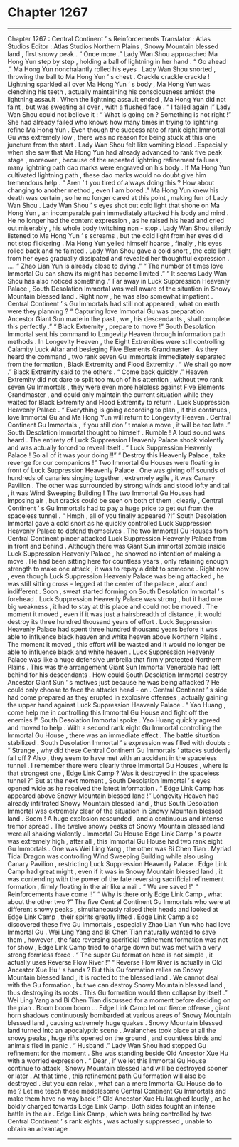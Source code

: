 
# Chapter 1267


---

Chapter 1267 : Central Continent ’ s Reinforcements
Translator :
Atlas Studios
Editor :
Atlas Studios
Northern Plains , Snowy Mountain blessed land , first snowy peak .
“ Once more .” Lady Wan Shou approached Ma Hong Yun step by step , holding a ball of lightning in her hand .
“ Go ahead .” Ma Hong Yun nonchalantly rolled his eyes .
Lady Wan Shou snorted , throwing the ball to Ma Hong Yun ’ s chest .
Crackle crackle crackle !
Lightning sparkled all over Ma Hong Yun ’ s body , Ma Hong Yun was clenching his teeth , actually maintaining his consciousness amidst the lightning assault .
When the lightning assault ended , Ma Hong Yun did not faint , but was sweating all over , with a flushed face .
“ I failed again !” Lady Wan Shou could not believe it : “ What is going on ? Something is not right !”
She had already failed who knows how many times in trying to lightning refine Ma Hong Yun .
Even though the success rate of rank eight Immortal Gu was extremely low , there was no reason for being stuck at this one juncture from the start .
Lady Wan Shou felt like vomiting blood .
Especially when she saw that Ma Hong Yun had already advanced to rank five peak stage , moreover , because of the repeated lightning refinement failures , many lightning path dao marks were engraved on his body .
If Ma Hong Yun cultivated lightning path , these dao marks would no doubt give him tremendous help .
“ Aren ’ t you tired of always doing this ? How about changing to another method , even I am bored .” Ma Hong Yun knew his death was certain , so he no longer cared at this point , making fun of Lady Wan Shou .
Lady Wan Shou ’ s eyes shot out cold light that shone on Ma Hong Yun , an incomparable pain immediately attacked his body and mind .
He no longer had the content expression , as he raised his head and cried out miserably , his whole body twitching non - stop .
Lady Wan Shou silently listened to Ma Hong Yun ’ s screams , but the cold light from her eyes did not stop flickering .
Ma Hong Yun yelled himself hoarse , finally , his eyes rolled back and he fainted .
Lady Wan Shou gave a cold snort , the cold light from her eyes gradually dissipated and revealed her thoughtful expression .
….
“ Zhao Lian Yun is already close to dying .”
“ The number of times love Immortal Gu can show its might has become limited .”
“ It seems Lady Wan Shou has also noticed something .”
Far away in Luck Suppression Heavenly Palace , South Desolation Immortal was well aware of the situation in Snowy Mountain blessed land .
Right now , he was also somewhat impatient .
Central Continent ’ s Gu Immortals had still not appeared , what on earth were they planning ?
“ Capturing love Immortal Gu was preparation Ancestor Giant Sun made in the past , we , his descendants , shall complete this perfectly .”
“ Black Extremity , prepare to move !”
South Desolation Immortal sent his command to Longevity Heaven through information path methods .
In Longevity Heaven , the Eight Extremities were still controlling Calamity Luck Altar and besieging Five Elements Grandmaster .
As they heard the command , two rank seven Gu Immortals immediately separated from the formation , Black Extremity and Flood Extremity .
“ We shall go now .” Black Extremity said to the others .
“ Come back quickly .” Heaven Extremity did not dare to split too much of his attention , without two rank seven Gu Immortals , they were even more helpless against Five Elements Grandmaster , and could only maintain the current situation while they waited for Black Extremity and Flood Extremity to return .
Luck Suppression Heavenly Palace .
“ Everything is going according to plan , if this continues , love Immortal Gu and Ma Hong Yun will return to Longevity Heaven . Central Continent Gu Immortals , if you still don ’ t make a move , it will be too late .” South Desolation Immortal thought to himself .
Rumble !
A loud sound was heard .
The entirety of Luck Suppression Heavenly Palace shook violently and was actually forced to reveal itself .
“ Luck Suppression Heavenly Palace ! So all of it was your doing !!”
“ Destroy this Heavenly Palace , take revenge for our companions !”
Two Immortal Gu Houses were floating in front of Luck Suppression Heavenly Palace .
One was giving off sounds of hundreds of canaries singing together , extremely agile , it was Canary Pavilion . The other was surrounded by strong winds and stood lofty and tall , it was Wind Sweeping Building !
The two Immortal Gu Houses had imposing air , but cracks could be seen on both of them , clearly , Central Continent ’ s Gu Immortals had to pay a huge price to get out from the spaceless tunnel .
“ Hmph , all of you finally appeared ?!” South Desolation Immortal gave a cold snort as he quickly controlled Luck Suppression Heavenly Palace to defend themselves .
The two Immortal Gu Houses from Central Continent pincer attacked Luck Suppression Heavenly Palace from in front and behind .
Although there was Giant Sun immortal zombie inside Luck Suppression Heavenly Palace , he showed no intention of making a move . He had been sitting here for countless years , only retaining enough strength to make one attack , it was to repay a debt to someone .
Right now , even though Luck Suppression Heavenly Palace was being attacked , he was still sitting cross - legged at the center of the palace , aloof and indifferent .
Soon , sweat started forming on South Desolation Immortal ’ s forehead .
Luck Suppression Heavenly Palace was strong , but it had one big weakness , it had to stay at this place and could not be moved . The moment it moved , even if it was just a hairsbreadth of distance , it would destroy its three hundred thousand years of effort .
Luck Suppression Heavenly Palace had spent three hundred thousand years before it was able to influence black heaven and white heaven above Northern Plains . The moment it moved , this effort will be wasted and it would no longer be able to influence black and white heaven .
Luck Suppression Heavenly Palace was like a huge defensive umbrella that firmly protected Northern Plains . This was the arrangement Giant Sun Immortal Venerable had left behind for his descendants .
How could South Desolation Immortal destroy Ancestor Giant Sun ’ s motives just because he was being attacked ? He could only choose to face the attacks head - on .
Central Continent ’ s side had come prepared as they erupted in explosive offenses , actually gaining the upper hand against Luck Suppression Heavenly Palace .
“ Yao Huang , come help me in controlling this Immortal Gu House and fight off the enemies !” South Desolation Immortal spoke .
Yao Huang quickly agreed and moved to help .
With a second rank eight Gu Immortal controlling the Immortal Gu House , there was an immediate effect .
The battle situation stabilized .
South Desolation Immortal ’ s expression was filled with doubts : “ Strange , why did these Central Continent Gu Immortals ’ attacks suddenly fall off ? Also , they seem to have met with an accident in the spaceless tunnel . I remember there were clearly three Immortal Gu Houses , where is that strongest one , Edge Link Camp ? Was it destroyed in the spaceless tunnel ?”
But at the next moment , South Desolation Immortal ’ s eyes opened wide as he received the latest information .
“ Edge Link Camp has appeared above Snowy Mountain blessed land !”
Longevity Heaven had already infiltrated Snowy Mountain blessed land , thus South Desolation Immortal was extremely clear of the situation in Snowy Mountain blessed land .
Boom !
A huge explosion resounded , and a continuous and intense tremor spread .
The twelve snowy peaks of Snowy Mountain blessed land were all shaking violently .
Immortal Gu House Edge Link Camp ’ s power was extremely high , after all , this Immortal Gu House had two rank eight Gu Immortals .
One was Wei Ling Yang , the other was Bi Chen Tian .
Myriad Tidal Dragon was controlling Wind Sweeping Building while also using Canary Pavilion , restricting Luck Suppression Heavenly Palace .
Edge Link Camp had great might , even if it was in Snowy Mountain blessed land , it was contending with the power of the fate reversing sacrificial refinement formation , firmly floating in the air like a nail .
“ We are saved !”
“ Reinforcements have come !!”
“ Why is there only Edge Link Camp , what about the other two ?”
The five Central Continent Gu Immortals who were at different snowy peaks , simultaneously raised their heads and looked at Edge Link Camp , their spirits greatly lifted .
Edge Link Camp also discovered these five Gu Immortals , especially Zhao Lian Yun who had love Immortal Gu .
Wei Ling Yang and Bi Chen Tian naturally wanted to save them , however , the fate reversing sacrificial refinement formation was not for show , Edge Link Camp tried to charge down but was met with a very strong formless force .
“ The super Gu formation here is not simple , it actually uses Reverse Flow River !”
“ Reverse Flow River is actually in Old Ancestor Xue Hu ’ s hands ? But this Gu formation relies on Snowy Mountain blessed land , it is rooted to the blessed land . We cannot deal with the Gu formation , but we can destroy Snowy Mountain blessed land , thus destroying its roots . This Gu formation would then collapse by itself .”
Wei Ling Yang and Bi Chen Tian discussed for a moment before deciding on the plan .
Boom boom boom …
Edge Link Camp let out fierce offense , giant horn shadows continuously bombarded at various areas of Snowy Mountain blessed land , causing extremely huge quakes .
Snowy Mountain blessed land turned into an apocalyptic scene .
Avalanches took place at all the snowy peaks , huge rifts opened on the ground , and countless birds and animals fled in panic .
“ Husband .” Lady Wan Shou had stopped Gu refinement for the moment . She was standing beside Old Ancestor Xue Hu with a worried expression .
“ Dear , if we let this Immortal Gu House continue to attack , Snowy Mountain blessed land will be destroyed sooner or later . At that time , this refinement path Gu formation will also be destroyed . But you can relax , what can a mere Immortal Gu House do to me ? Let me teach these meddlesome Central Continent Gu Immortals and make them have no way back !” Old Ancestor Xue Hu laughed loudly , as he boldly charged towards Edge Link Camp .
Both sides fought an intense battle in the air .
Edge Link Camp , which was being controlled by two Central Continent ’ s rank eights , was actually suppressed , unable to obtain an advantage .

---

